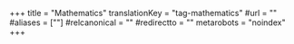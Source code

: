 +++
title = "Mathematics"
translationKey = "tag-mathematics"
#url = ""
#aliases = [""]
#relcanonical = ""
#redirectto = ""
metarobots = "noindex"
+++
